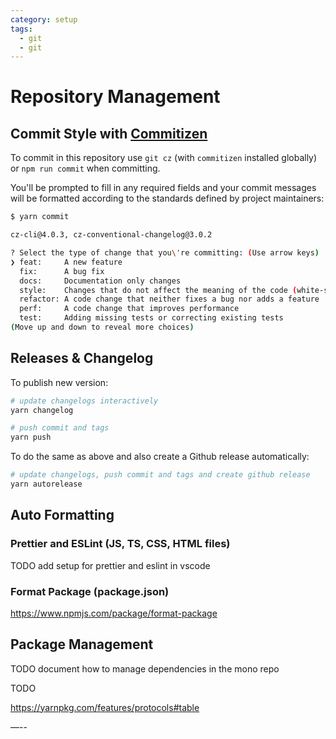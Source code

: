 ```yaml
---
category: setup
tags:
  - git
  - git
---
```


# Repository Management

## Commit Style with [Commitizen](http://commitizen.github.io/cz-cli/)

To commit in this repository use `git cz` (with `commitizen` installed globally) or `npm run commit` when committing.

You'll be prompted to fill in any required fields and your commit messages will be formatted according to the standards defined by project maintainers:

```bash
$ yarn commit

cz-cli@4.0.3, cz-conventional-changelog@3.0.2

? Select the type of change that you\'re committing: (Use arrow keys)
❯ feat:     A new feature
  fix:      A bug fix
  docs:     Documentation only changes
  style:    Changes that do not affect the meaning of the code (white-space, formatting, ...
  refactor: A code change that neither fixes a bug nor adds a feature
  perf:     A code change that improves performance
  test:     Adding missing tests or correcting existing tests
(Move up and down to reveal more choices)
```

## Releases & Changelog

To publish new version:

```bash
# update changelogs interactively
yarn changelog

# push commit and tags
yarn push
```

To do the same as above and also create a Github release automatically:

```bash
# update changelogs, push commit and tags and create github release
yarn autorelease
```

## Auto Formatting

### Prettier and ESLint (JS, TS, CSS, HTML files)

TODO add setup for prettier and eslint in vscode

### Format Package (package.json)

https://www.npmjs.com/package/format-package

## Package Management

TODO document how to manage dependencies in the mono repo

TODO

https://yarnpkg.com/features/protocols#table

—--
